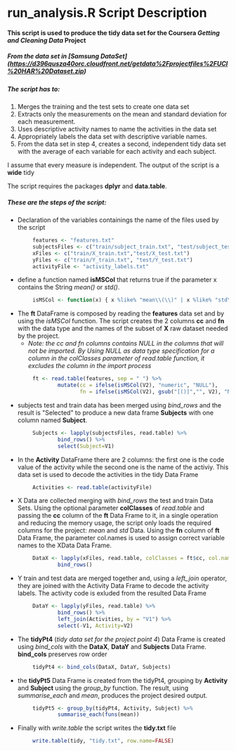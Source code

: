 
# run_analysis.R Script Description


#### This script is used to produce the tidy data set for **the Coursera *Getting and Cleaning Data* Project**


##### From the data set in [Samsung DataSet] (https://d396qusza40orc.cloudfront.net/getdata%2Fprojectfiles%2FUCI%20HAR%20Dataset.zip)

##### The script has to:
1. Merges the training and the test sets to create one data set 
2. Extracts only the measurements on the mean and standard deviation for each measurement. 
3. Uses descriptive activity names to name the activities in the data set
4. Appropriately labels the data set with descriptive variable names. 
5. From the data set in step 4, creates a second, independent tidy data set with the average of each variable for each activity and each subject.

I assume that every measure is independent. The output of the script is a **wide** tidy

The script requires the packages **dplyr** and **data.table**.

##### These are the steps of the script:

* Declaration of the variables containings the name of the files used by the script

```R
        features <- "features.txt"
        subjectsFiles <- c("train/subject_train.txt", "test/subject_test.txt")
        xFiles <- c("train/X_train.txt","test/X_test.txt")
        yFiles <- c("train/Y_train.txt", "test/Y_test.txt")
        activityFile <- "activity_labels.txt"
```

* define a function named **isMSCol** that returns true if the parameter x contains the 
String *mean()* or *std()*.

```R
        isMSCol <- function(x) { x %like% "mean\\(\\)" | x %like% "std\\(\\)" }
```

* The **ft** DataFrame is composed by reading the **features** data set and by using the *isMSCol* function. The script creates the 2 columns **cc** and **fn** with the data type and the names of the subset of **X** raw dataset needed by the project.
  * *Note: the cc and fn columns contains NULL in the columns that will not be imported. By Using NULL as data type specification for a column in the colClasses parameter of read.table function, it excludes the column in the import process*

```R
        ft <- read.table(features, sep = " ") %>%
                mutate(cc = ifelse(isMSCol(V2), "numeric", "NULL"),
                       fn = ifelse(isMSCol(V2), gsub("[()]","", V2), "NULL"))    
```

* subjects test and train data has been merged using *bind_rows* and the result is "Selected" to produce a 
new data frame **Subjects** with one column named **Subject**.

```R
        Subjects <- lapply(subjectsFiles, read.table) %>% 
                bind_rows() %>%
                select(Subject=V1)
```
* In the **Activity** DataFrame there are 2 columns: the first one is the code value
of the activity while the second one is the name of the activiy. This data set is used
to decode the activities in the tidy Data Frame

```R
        Activities <- read.table(activityFile)
```

* X Data are collected merging with *bind_rows* the test and train Data Sets. Using the optional
parameter **colClasses** of *read.table* and passing the **cc** column of the **ft** Data Frame to it, in a single operation and reducing the memory usage, the script only loads the required columns for the project: *mean* and *std* Data.
Using the **fn** column of **ft** Data Frame, the parameter col.names is used to assign correct variable names to the XData Data Frame.

```R
        DataX <- lapply(xFiles, read.table, colClasses = ft$cc, col.names = ft$fn ) %>%
                bind_rows()
```

* Y train and test data are merged together and, using a *left_join* operator, they are joined with the Activity Data Frame to decode the activity labels. The activity code is exluded from the resulted Data Frame

```R
        DataY <- lapply(yFiles, read.table) %>%
                bind_rows() %>%
                left_join(Activities, by = "V1") %>% 
                select(-V1, Activity=V2) 
```

* The **tidyPt4** (*tidy data set for the project point 4*) Data Frame is created using *bind_cols* with the **DataX**, **DataY** and **Subjects** Data Frame. **bind_cols** preserves row order

```R
        tidyPt4 <- bind_cols(DataX, DataY, Subjects)
```

* the **tidyPt5** Data Frame is created from the tidyPt4, grouping by **Activity** and **Subject** using the *group_by* function. The result, using *summarise_each* and *mean*, produces the project desired output.

```R
        tidyPt5 <- group_by(tidyPt4, Activity, Subject) %>%
                summarise_each(funs(mean))
```

* Finally with *write.table* the script writes the **tidy.txt** file

```R
        write.table(tidy, "tidy.txt", row.name=FALSE)
```
